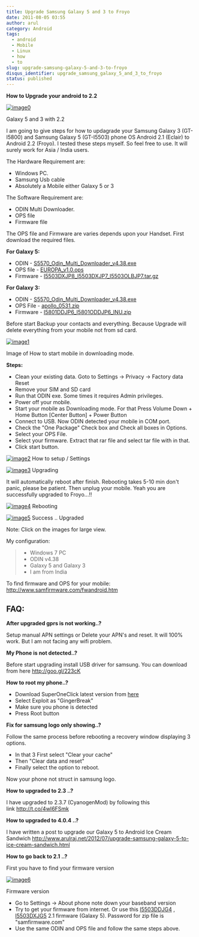 ```yaml
---
title: Upgrade Samsung Galaxy 5 and 3 to Froyo
date: 2011-08-05 03:55
author: arul
category: Android
tags:
  - android
  - Mobile
  - Linux
  - how
  - to
slug: upgrade-samsung-galaxy-5-and-3-to-froyo
disqus_identifier: upgrade_samsung_galaxy_5_and_3_to_froyo
status: published
---
```


**How to Upgrade your android to 2.2**

[![image0](https://lh3.googleusercontent.com/-8yr0vIMYWGk/TjuxF4bMH5I/AAAAAAAAAqI/b_ar3tGzFeI/s400/Galaxy-5-and-3.jpg)](https://lh3.googleusercontent.com/-8yr0vIMYWGk/TjuxF4bMH5I/AAAAAAAAAqI/b_ar3tGzFeI/s800/Galaxy-5-and-3.jpg)

Galaxy 5 and 3 with 2.2

I am going to give steps for how to updagrade your Samsung Galaxy 3
(GT-I5800) and Samsung Galaxy 5 (GT-I5503) phone OS Android 2.1 (Eclair)
to Android 2.2 (Froyo). I tested these steps myself. So feel free to
use. It will surely work for Asia / India users.

The Hardware Requirement are:

-   Windows PC.
-   Samsung Usb cable
-   Absolutely a Mobile either Galaxy 5 or 3

The Software Requirement are:

-   ODIN Multi Downloader.
-   OPS file
-   Firmware file

The OPS file and Firmware are varies depends upon your Handset. First
download the required files.

**For Galaxy 5:**

-   ODIN -
    [S5570_Odin_Multi_Downloader_v4.38.exe](http://bit.ly/1dTykIG)
-   OPS file - [EUROPA_v1.0.ops](http://bit.ly/1HRLlcZ)
-   Firmware -
    [I5503DXJP8_I5503DXJP7_I5503OLBJP7.tar.gz](http://bit.ly/1AQYje3)

**For Galaxy 3:**

-   ODIN -
    [S5570_Odin_Multi_Downloader_v4.38.exe](http://bit.ly/1dTykIG)
-   OPS File - [apollo_0531.zip](http://bit.ly/1Jy3DnL)
-   Firmware - [I5801DDJP6_I5801ODDJP6_INU.zip](http://bit.ly/1F0PVn7)

Before start Backup your contacts and everything. Because Upgrade will
delete everything from your mobile not from sd card.

[![image1](http://4.bp.blogspot.com/-Xy--_q7QAfI/Tju1Fsh0G8I/AAAAAAAAAqQ/HOsRICq7kHk/s400/how-to-downloading-mode.png)](http://4.bp.blogspot.com/-Xy--_q7QAfI/Tju1Fsh0G8I/AAAAAAAAAqQ/HOsRICq7kHk/s1600/how-to-downloading-mode.png)

Image of How to start mobile in downloading mode.

**Steps:**

-   Clean your existing data. Goto to Settings → Privacy → Factory data
    Reset
-   Remove your SIM and SD card
-   Run that ODIN exe. Some times it requires Admin privileges.
-   Power off your mobile.
-   Start your mobile as Downloading mode. For that Press Volume Down +
    Home Button \[Center Button\] + Power Button
-   Connect to USB. Now ODIN detected your mobile in COM port.
-   Check the \"One Package\" Check box and Check all boxes in Options.
-   Select your OPS File.
-   Select your firmware. Extract that rar file and select tar file with
    in that.
-   Click start button.

[![image2](http://3.bp.blogspot.com/-ADPkjhCvSks/Tju2uyxStfI/AAAAAAAAAqg/qwvekNHtxc0/s400/odin.png)](http://3.bp.blogspot.com/-ADPkjhCvSks/Tju2uyxStfI/AAAAAAAAAqg/qwvekNHtxc0/s1600/odin.png)
How to setup / Settings

[![image3](http://1.bp.blogspot.com/-r3VzrjvkG58/Tju2StFZiqI/AAAAAAAAAqY/gS93DB7BPd0/s400/Downloading-Mode.jpg)](http://1.bp.blogspot.com/-r3VzrjvkG58/Tju2StFZiqI/AAAAAAAAAqY/gS93DB7BPd0/s600/Downloading-Mode.jpg)
Upgrading

It will automatically reboot after finish. Rebooting takes 5-10 min
don\'t panic, please be patient. Then unplug your mobile. Yeah you are
successfully upgraded to Froyo\...!!

[![image4](http://1.bp.blogspot.com/-BI0r3a1z9Z8/Tju7vUZ60sI/AAAAAAAAAq4/GPg_gQtKwZ4/s400/Android-Rebooting.jpg)](http://1.bp.blogspot.com/-BI0r3a1z9Z8/Tju7vUZ60sI/AAAAAAAAAq4/GPg_gQtKwZ4/s600/Android-Rebooting.jpg)
Rebooting

[![image5](http://3.bp.blogspot.com/-g_0juKi1KZU/Tju4M_1CRkI/AAAAAAAAAqw/RhZD479naBU/s400/galaxy-about-phone.png)](http://3.bp.blogspot.com/-g_0juKi1KZU/Tju4M_1CRkI/AAAAAAAAAqw/RhZD479naBU/s600/galaxy-about-phone.png)
Success .. Upgraded

Note: Click on the images for large view.

My configuration:

> -   Windows 7 PC
> -   ODIN v4.38
> -   Galaxy 5 and Galaxy 3
> -   I am from India

To find firmware and OPS for your mobile:
<http://www.samfirmware.com/fwandroid.htm>

## FAQ:

**After upgraded gprs is not working..?**

Setup manual APN settings or Delete your APN\'s and reset. It will 100%
work. But I am not facing any wifi problem.

**My Phone is not detected..?**

Before start upgrading install USB driver for samsung. You can download
from here http://goo.gl/223cK

**How to root my phone..?**

-   Download SuperOneClick latest version from
    [here](http://goo.gl/sD1KY)
-   Select Exploit as \"GingerBreak\"
-   Make sure you phone is detected
-   Press Root button

**Fix for samsung logo only showing..?**

Follow the same process before rebooting a recovery window displaying 3
options.

-   In that 3 First select \"Clear your cache\"
-   Then \"Clear data and reset\"
-   Finally select the option to reboot.

Now your phone not struct in samsung logo.

**How to upgraded to 2.3 ..?**

I have upgraded to 2.3.7 (CyanogenMod) by following this
link <http://t.co/4wI6FSmk>

**How to upgraded to 4.0.4 ..?**

I have written a post to upgrade our Galaxy 5 to Android Ice Cream
Sandwich <http://www.arulraj.net/2012/07/upgrade-samsung-galaxy-5-to-ice-cream-sandwich.html>

**How to go back to 2.1 ..?**

First you have to find your firmware version

[![image6](http://1.bp.blogspot.com/-I4YZL2v3Su8/T035soaNoqI/AAAAAAAANjY/QbvWlwCO5ik/s320/android+version.PNG)](http://1.bp.blogspot.com/-I4YZL2v3Su8/T035soaNoqI/AAAAAAAANjY/QbvWlwCO5ik/s1600/android+version.PNG)

Firmware version

-   Go to Settings → About phone note down your baseband version
-   Try to get your firmware from internet. Or use this
    [I5503DDJG4](http://hotfile.com/dl/123203814/82f0724/I5503DDJG4.rar.html) ,
    [I5503DXJG5](http://dl.dropbox.com/u/2710268/I5503DXJG5.rar) 2.1
    firmware (Galaxy 5). Password for zip file is "samfirmware.com"
-   Use the same ODIN and OPS file and follow the same steps above.
